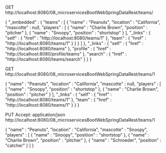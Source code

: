 GET
http://localhost:8080/08_microservicesBootWebSpringDataRest/teams/

{
  "_embedded" : {
    "teams" : [ {
      "name" : "Peanuts",
      "location" : "California",
      "mascotte" : null,
      "players" : [ {
        "name" : "Charlie Brown",
        "position" : "pitcher"
      }, {
        "name" : "Snoopy",
        "position" : "shortstop"
      } ],
      "_links" : {
        "self" : {
          "href" : "http://localhost:8080/teams/1"
        },
        "team" : {
          "href" : "http://localhost:8080/teams/1"
        }
      }
    } ]
  },
  "_links" : {
    "self" : {
      "href" : "http://localhost:8080/teams"
    },
    "profile" : {
      "href" : "http://localhost:8080/profile/teams"
    },
    "search" : {
      "href" : "http://localhost:8080/teams/search"
    }
  }
}

GET
http://localhost:8080/08_microservicesBootWebSpringDataRest/teams/1

{
  "name" : "Peanuts",
  "location" : "California",
  "mascotte" : null,
  "players" : [ {
    "name" : "Snoopy",
    "position" : "shortstop"
  }, {
    "name" : "Charlie Brown",
    "position" : "pitcher"
  } ],
  "_links" : {
    "self" : {
      "href" : "http://localhost:8080/teams/1"
    },
    "team" : {
      "href" : "http://localhost:8080/teams/1"
    }
  }
}


PUT
Accept: application/json
http://localhost:8080/08_microservicesBootWebSpringDataRest/teams/1

{
  "name" : "Peanuts",
  "location" : "California",
  "mascotte" : "Snoopy",
  "players" : [ {
    "name" : "Snoopy",
    "position" : "shortstop"
  }, {
    "name" : "Charlie Brown",
    "position" : "pitcher"
  }, {
    "name" : "Schroeder",
    "position" : "catcher"
  } ]
}


